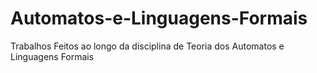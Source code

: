 # Automatos-e-Linguagens-Formais
Trabalhos Feitos ao longo da disciplina de Teoria dos Automatos e Linguagens Formais
